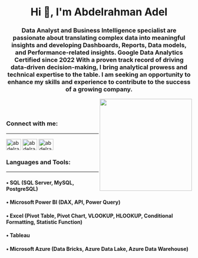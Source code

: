 <h1 align="center">Hi 👋, I'm Abdelrahman Adel</h1>
<h3 align="center">Data Analyst and Business Intelligence specialist are passionate about translating complex data into meaningful insights and developing Dashboards, Reports, Data models, and Performance-related insights. Google Data Analytics Certified since 2022 With a proven track record of driving data-driven decision-making, I bring analytical prowess and technical expertise to the table. I am seeking an opportunity to enhance my skills and experience to contribute to the success of a growing company.</h3>
<picture> <img align="right" src="https://github.com/7oSkaaa/7oSkaaa/blob/main/Images/Right_Side.gif?raw=true"width=250px></picture><br></br>


<h3 align="left">Connect with me:</h3><hr>
<p align="left">
<a href="https://linkedin.com/in/abdelrahman-adel-618986253" target="blank"><img align="center" src="https://raw.githubusercontent.com/rahuldkjain/github-profile-readme-generator/master/src/images/icons/Social/linked-in-alt.svg" alt="abdelrahman-adel-618986253" height="30" width="40" /></a>
<a href="https://abdelrahmanade.github.io/" target="blank"><img align="center" src="https://svgsilh.com/svg/1873373.svg" alt="abdelrahma96062" height="30" width="40" /></a>
<a href="https://twitter.com/abdelrahma96062" target="blank"><img align="center" src="https://raw.githubusercontent.com/rahuldkjain/github-profile-readme-generator/master/src/images/icons/Social/twitter.svg" alt="abdelrahma96062" height="30" width="40" /></a>
</p>

<h3 align="left">Languages and Tools:</h3><hr>
<h4 align="left">• SQL (SQL Server, MySQL, PostgreSQL)</h4>     
 <h4 align="left">• Microsoft Power BI (DAX, API, Power Query)</h4>
 <h4 align="left">• Excel (Pivot Table, Pivot Chart, VLOOKUP, HLOOKUP, Conditional Formatting, Statistic Function)</h4>
 <h4 align="left">• Tableau</h4>
 <h4 align="left">• Microsoft Azure (Data Bricks, Azure Data Lake, Azure Data Warehouse) </h4>

